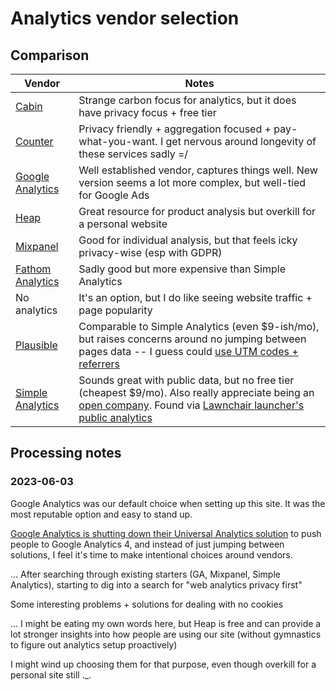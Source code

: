 # Analytics vendor selection
## Comparison
|        Vendor        |                                                                                                 Notes                                                                                                 |
|----------------------|-------------------------------------------------------------------------------------------------------------------------------------------------------------------------------------------------------|
| [Cabin][]            | Strange carbon focus for analytics, but it does have privacy focus + free tier                                                                                                                        |
| [Counter][]          | Privacy friendly + aggregation focused + pay-what-you-want. I get nervous around longevity of these services sadly =/                                                                                 |
| [Google Analytics][] | Well established vendor, captures things well. New version seems a lot more complex, but well-tied for Google Ads                                                                                     |
| [Heap][]             | Great resource for product analysis but overkill for a personal website                                                                                                                               |
| [Mixpanel][]         | Good for individual analysis, but that feels icky privacy-wise (esp with GDPR)                                                                                                                        |
| [Fathom Analytics][] | Sadly good but more expensive than Simple Analytics                                                                                                                                                   |
| No analytics         | It's an option, but I do like seeing website traffic + page popularity                                                                                                                                |
| [Plausible][]        | Comparable to Simple Analytics (even $9-ish/mo), but raises concerns around no jumping between pages data -- I guess could [use UTM codes + referrers][simple-collect]                                |
| [Simple Analytics][] | Sounds great with public data, but no free tier (cheapest $9/mo). Also really appreciate being an [open company][simple-open]. Found via [Lawnchair launcher's public analytics][lawnchair-analytics] |

[Cabin]: https://withcabin.com/
[Counter]: https://counter.dev/
[Fathom Analytics]: https://usefathom.com/
[Google Analytics]: https://analytics.google.com/analytics/web/
[Heap]: https://www.heap.io/
[Mixpanel]: https://mixpanel.com/
[Plausible]: https://plausible.io/
[Simple Analytics]: https://www.simpleanalytics.com/
[lawnchair-analytics]: https://simpleanalytics.com/lawnchair.app
[simple-collect]: https://docs.simpleanalytics.com/what-we-collect
[simple-open]: https://simpleanalytics.com/open

## Processing notes
### 2023-06-03
Google Analytics was our default choice when setting up this site. It was the most reputable option and easy to stand up.

[Google Analytics is shutting down their Universal Analytics solution][ga-switch] to push people to Google Analytics 4, and instead of just jumping between solutions, I feel it's time to make intentional choices around vendors.

[ga-switch]: https://support.google.com/analytics/answer/10759417

...
After searching through existing starters (GA, Mixpanel, Simple Analytics), starting to dig into a search for "web analytics privacy first"

Some interesting problems + solutions for dealing with no cookies

...
I might be eating my own words here, but Heap is free and can provide a lot stronger insights into how people are using our site (without gymnastics to figure out analytics setup proactively)

I might wind up choosing them for that purpose, even though overkill for a personal site still .\_.
